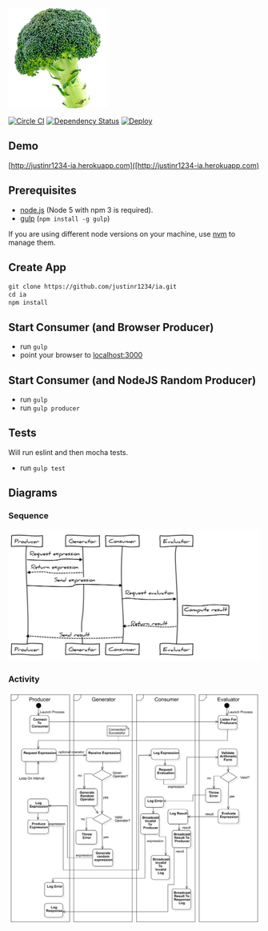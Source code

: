 <img alt="IA" src="https://raw.githubusercontent.com/justinr1234/ia/master/docs/logo.png" width="200">

[![Circle CI](https://circleci.com/gh/justinr1234/ia.svg?style=svg)](https://circleci.com/gh/justinr1234/ia)
[![Dependency Status](https://david-dm.org/justinr1234/ia.svg)](https://david-dm.org/justinr1234/ia)
[![Deploy](https://www.herokucdn.com/deploy/button.svg)](https://heroku.com/deploy)

## Demo

[http://justinr1234-ia.herokuapp.com]([http://justinr1234-ia.herokuapp.com)

## Prerequisites

- [node.js](http://nodejs.org) (Node 5 with npm 3 is required).
- [gulp](http://gulpjs.com/) (`npm install -g gulp`)

If you are using different node versions on your machine, use [nvm](https://github.com/creationix/nvm) to manage them.

## Create App

```shell
git clone https://github.com/justinr1234/ia.git
cd ia
npm install
```

## Start Consumer (and Browser Producer)

- run `gulp`
- point your browser to [localhost:3000](http://localhost:3000)

## Start Consumer (and NodeJS Random Producer)

- run `gulp`
- run `gulp producer`

## Tests

Will run eslint and then mocha tests.

- run `gulp test`

## Diagrams

### Sequence

![Sequence](https://raw.githubusercontent.com/justinr1234/ia/master/docs/sequence-diagram.png)

### Activity

![Activity](https://raw.githubusercontent.com/justinr1234/ia/master/docs/activity-diagram.png)
